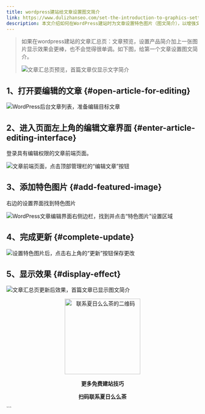 ```yaml
---
title: wordpress建站给文章设置图文简介
link: https://www.dulizhanseo.com/set-the-introduction-to-graphics-settings
description: 本文介绍如何在WordPress建站时为文章设置特色图片（图文简介），以增强文章汇总页面的视觉效果，使文章预览不再单调。通过简单的后台编辑步骤，可以轻松为文章添加特色图片。
---
```


> 如果在wordpress建站的文章汇总页：文章预览，设置产品简介加上一张图片显示效果会更棒，也不会觉得很单调。如下图，给第一个文章设置图文简介。
>
> ![文章汇总页预览，首篇文章仅显示文字简介](https://cos.files.maozhishi.com/public/attachments/lfx/1669630121609.png)

## 1、打开要编辑的文章 {#open-article-for-editing}

![WordPress后台文章列表，准备编辑目标文章](https://cos.files.maozhishi.com/public/attachments/lfx/1669630121611.png)

## 2、进入页面左上角的编辑文章界面 {#enter-article-editing-interface}

登录具有编辑权限的文章前端页面。

![文章前端页面，点击顶部管理栏的“编辑文章”按钮](https://cos.files.maozhishi.com/public/attachments/lfx/1669630121612.png)

## 3、添加特色图片 {#add-featured-image}

右边的设置界面找到特色图片

![WordPress文章编辑界面右侧边栏，找到并点击“特色图片”设置区域](https://cos.files.maozhishi.com/public/attachments/lfx/1669630121613.png)

## 4、完成更新 {#complete-update}

![设置特色图片后，点击右上角的“更新”按钮保存更改](https://cos.files.maozhishi.com/public/attachments/lfx/1669630121614.png)

## 5、显示效果 {#display-effect}

![文章汇总页更新后效果，首篇文章已显示图文简介](https://cos.files.maozhishi.com/public/attachments/lfx/1669630121658.png)

<p style="text-align: center;"><img src="https://cos.files.maozhishi.com/public/attachments/lfx/1669630121650.png" width="198" alt="联系夏日么么茶的二维码" /></p>
<p style="text-align: center;"><strong>更多免费建站技巧</strong></p>
<p style="text-align: center;"><strong>扫码联系夏日么么茶</strong></p>
```
